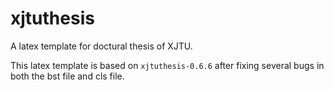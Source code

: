 # xjtuthesis

A latex template for doctural thesis of XJTU.

This latex template is based on `xjtuthesis-0.6.6` after fixing several bugs in both the bst file and cls file.
